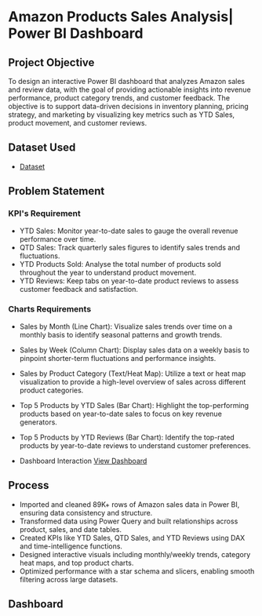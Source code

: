 # Amazon Products Sales Analysis| Power BI Dashboard 

## Project Objective
To design an interactive Power BI dashboard that analyzes Amazon sales and review data, with the goal of providing actionable insights into revenue performance, product category trends, and customer feedback. The objective is to support data-driven decisions in inventory planning, pricing strategy, and marketing by visualizing key metrics such as YTD Sales, product movement, and customer reviews.

## Dataset Used
- <a href="https://github.com/Anbu0007/Data-Analysis-Dashboard/blob/main/Amazon_Combined_Data.xlsx">Dataset</a>

## Problem Statement 
### KPI's Requirement 
- YTD Sales: Monitor year-to-date sales to gauge the overall revenue performance over time.
- QTD Sales: Track quarterly sales figures to identify sales trends and fluctuations.
- YTD Products Sold: Analyse the total number of products sold throughout the year to understand product movement.
- YTD Reviews: Keep tabs on year-to-date product reviews to assess customer feedback and satisfaction.

### Charts Requirements
- Sales by Month (Line Chart): Visualize sales trends over time on a monthly basis to identify seasonal patterns and growth trends.
- Sales by Week (Column Chart): Display sales data on a weekly basis to pinpoint shorter-term fluctuations and performance insights.
- Sales by Product Category (Text/Heat Map): Utilize a text or heat map visualization to provide a high-level overview of sales across different product categories.
- Top 5 Products by YTD Sales (Bar Chart): Highlight the top-performing products based on year-to-date sales to focus on key revenue generators.
- Top 5 Products by YTD Reviews (Bar Chart): Identify the top-rated products by year-to-date reviews to understand customer preferences.

- Dashboard Interaction <a href="https://github.com/Anbu0007/Data-Analysis-Dashboard/blob/main/IMG_20250610_151104.jpg">View Dashboard</a>

## Process
- Imported and cleaned 89K+ rows of Amazon sales data in Power BI, ensuring data consistency and structure.
- Transformed data using Power Query and built relationships across product, sales, and date tables.
- Created KPIs like YTD Sales, QTD Sales, and YTD Reviews using DAX and time-intelligence functions.
- Designed interactive visuals including monthly/weekly trends, category heat maps, and top product charts.
- Optimized performance with a star schema and slicers, enabling smooth filtering across large datasets.

## Dashboard 
